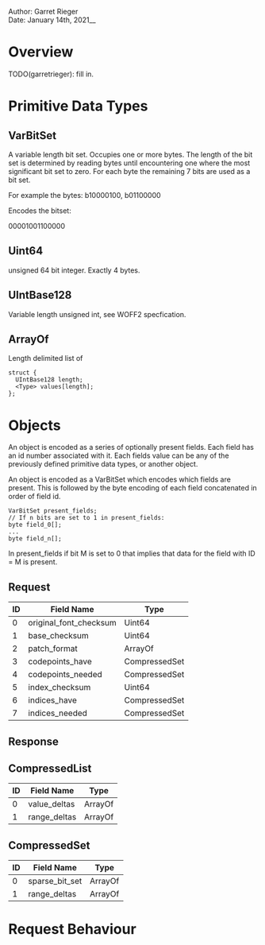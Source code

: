 Author: Garret Rieger  
Date: January 14th, 2021__

# Overview

TODO(garretrieger): fill in.

# Primitive Data Types

## VarBitSet

A variable length bit set. Occupies one or more bytes. The length of the
bit set is determined by reading bytes until encountering one where the
most significant bit set to zero. For each byte the remaining 7 bits are
used as a bit set.

For example the bytes:
b10000100, b01100000

Encodes the bitset:

00001001100000

## Uint64

unsigned 64 bit integer. Exactly 4 bytes.

## UIntBase128

Variable length unsigned int, see WOFF2 specfication.

## ArrayOf<Type>

Length delimited list of <Type>

```
struct {
  UIntBase128 length;
  <Type> values[length];
};
```

# Objects

An object is encoded as a series of optionally present fields. Each
field has an id number associated with it. Each fields value can
be any of the previously defined primitive data types, or another object.

An object is encoded as a VarBitSet which encodes which fields are present.
This is followed by the byte encoding of each field concatenated in order
of field id.

```
VarBitSet present_fields;
// If n bits are set to 1 in present_fields:
byte field_0[];
...
byte field_n[];
```

In present_fields if bit M is set to 0 that implies that data for the
field with ID = M is present.

## Request

  | ID | Field Name             | Type                 |
  | -- | ---------------------- | -------------------- |
  | 0  | original_font_checksum | Uint64               |
  | 1  | base_checksum          | Uint64               |
  | 2  | patch_format           | ArrayOf<UIntBase128> |
  | 3  | codepoints_have        | CompressedSet        |
  | 4  | codepoints_needed      | CompressedSet        |
  | 5  | index_checksum         | Uint64               |
  | 6  | indices_have           | CompressedSet        |
  | 7  | indices_needed         | CompressedSet        |

## Response

## CompressedList

  | ID | Field Name             | Type                 |
  | -- | ---------------------- | -------------------- |
  | 0  | value_deltas           | ArrayOf<IntBase128>  |
  | 1  | range_deltas           | ArrayOf<UIntBase128> |

## CompressedSet

  | ID | Field Name             | Type                 |
  | -- | ---------------------- | -------------------- |
  | 0  | sparse_bit_set         | ArrayOf<Uint8>       |
  | 1  | range_deltas           | ArrayOf<UIntBase128> |

# Request Behaviour

